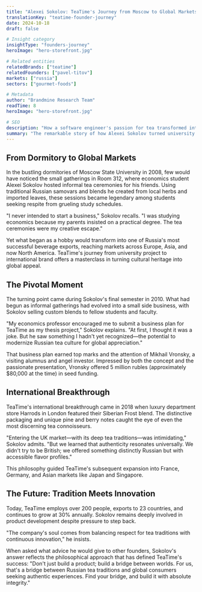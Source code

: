 ```yaml
---
title: "Alexei Sokolov: TeaTime's Journey from Moscow to Global Markets"
translationKey: "teatime-founder-journey"
date: 2024-10-18
draft: false

# Insight category
insightType: "founders-journey"
heroImage: "hero-storefront.jpg"

# Related entities
relatedBrands: ["teatime"]
relatedFounders: ["pavel-titov"]
markets: ["russia"]
sectors: ["gourmet-foods"]

# Metadata
author: "Brandmine Research Team"
readTime: 8
heroImage: "hero-storefront.jpg"

# SEO
description: "How a software engineer's passion for tea transformed into Russia's leading artisanal tea brand"
summary: "The remarkable story of how Alexei Sokolov turned university tea ceremonies into TeaTime, one of Russia's most successful beverage exports reaching 23 countries."
---
```


## From Dormitory to Global Markets

In the bustling dormitories of Moscow State University in 2008, few would have noticed the small gatherings in Room 312, where economics student Alexei Sokolov hosted informal tea ceremonies for his friends. Using traditional Russian samovars and blends he created from local herbs and imported leaves, these sessions became legendary among students seeking respite from grueling study schedules.

"I never intended to start a business," Sokolov recalls. "I was studying economics because my parents insisted on a practical degree. The tea ceremonies were my creative escape."

Yet what began as a hobby would transform into one of Russia's most successful beverage exports, reaching markets across Europe, Asia, and now North America. TeaTime's journey from university project to international brand offers a masterclass in turning cultural heritage into global appeal.

## The Pivotal Moment

The turning point came during Sokolov's final semester in 2010. What had begun as informal gatherings had evolved into a small side business, with Sokolov selling custom blends to fellow students and faculty.

"My economics professor encouraged me to submit a business plan for TeaTime as my thesis project," Sokolov explains. "At first, I thought it was a joke. But he saw something I hadn't yet recognized—the potential to modernize Russian tea culture for global appreciation."

That business plan earned top marks and the attention of Mikhail Vronsky, a visiting alumnus and angel investor. Impressed by both the concept and the passionate presentation, Vronsky offered 5 million rubles (approximately $80,000 at the time) in seed funding.

## International Breakthrough

TeaTime's international breakthrough came in 2018 when luxury department store Harrods in London featured their Siberian Frost blend. The distinctive packaging and unique pine and berry notes caught the eye of even the most discerning tea connoisseurs.

"Entering the UK market—with its deep tea traditions—was intimidating," Sokolov admits. "But we learned that authenticity resonates universally. We didn't try to be British; we offered something distinctly Russian but with accessible flavor profiles."

This philosophy guided TeaTime's subsequent expansion into France, Germany, and Asian markets like Japan and Singapore.

## The Future: Tradition Meets Innovation

Today, TeaTime employs over 200 people, exports to 23 countries, and continues to grow at 30% annually. Sokolov remains deeply involved in product development despite pressure to step back.

"The company's soul comes from balancing respect for tea traditions with continuous innovation," he insists.

When asked what advice he would give to other founders, Sokolov's answer reflects the philosophical approach that has defined TeaTime's success: "Don't just build a product; build a bridge between worlds. For us, that's a bridge between Russian tea traditions and global consumers seeking authentic experiences. Find your bridge, and build it with absolute integrity."
